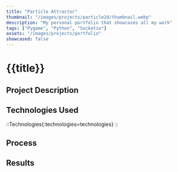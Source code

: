 ```yaml
---
title: "Particle Attractor"
thumbnail: "/images/projects/particle2d/thumbnail.webp"
description: "My personal portfolio that showcases all my work"
tags: ["Pygame", "Python", "Socketio"]
assets: "/images/projects/portfolio"
showcased: false
---
```


# {{title}}

## Project Description

## Technologies Used

::Technologies{:technologies=technologies}
::

## Process

## Results

